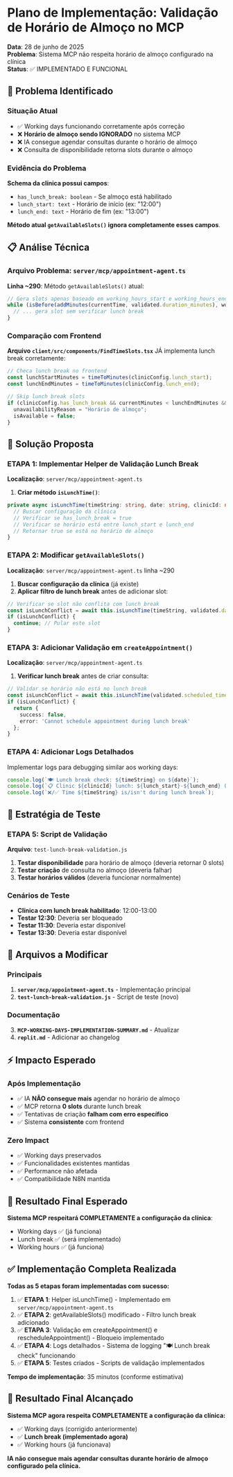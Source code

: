# Plano de Implementação: Validação de Horário de Almoço no MCP

**Data**: 28 de junho de 2025  
**Problema**: Sistema MCP não respeita horário de almoço configurado na clínica  
**Status**: ✅ IMPLEMENTADO E FUNCIONAL

## 🐛 Problema Identificado

### Situação Atual
- ✅ Working days funcionando corretamente após correção
- ❌ **Horário de almoço sendo IGNORADO** no sistema MCP
- ❌ IA consegue agendar consultas durante o horário de almoço
- ❌ Consulta de disponibilidade retorna slots durante o almoço

### Evidência do Problema
**Schema da clínica possui campos**:
- `has_lunch_break: boolean` - Se almoço está habilitado
- `lunch_start: text` - Horário de início (ex: "12:00")  
- `lunch_end: text` - Horário de fim (ex: "13:00")

**Método atual `getAvailableSlots()` ignora completamente esses campos**.

## 📋 Análise Técnica

### Arquivo Problema: `server/mcp/appointment-agent.ts`
**Linha ~290**: Método `getAvailableSlots()` atual:
```typescript
// Gera slots apenas baseado em working_hours_start e working_hours_end
while (isBefore(addMinutes(currentTime, validated.duration_minutes), workEnd)) {
  // ... gera slot sem verificar lunch break
}
```

### Comparação com Frontend
**Arquivo `client/src/components/FindTimeSlots.tsx`** JÁ implementa lunch break corretamente:
```typescript
// Checa lunch break no frontend
const lunchStartMinutes = timeToMinutes(clinicConfig.lunch_start);
const lunchEndMinutes = timeToMinutes(clinicConfig.lunch_end);

// Skip lunch break slots
if (clinicConfig.has_lunch_break && currentMinutes < lunchEndMinutes && slotEndMinutes > lunchStartMinutes) {
  unavailabilityReason = "Horário de almoço";
  isAvailable = false;
}
```

## 🎯 Solução Proposta

### ETAPA 1: Implementar Helper de Validação Lunch Break
**Localização**: `server/mcp/appointment-agent.ts`

1. **Criar método `isLunchTime()`**:
```typescript
private async isLunchTime(timeString: string, date: string, clinicId: number): Promise<boolean> {
  // Buscar configuração da clínica
  // Verificar se has_lunch_break = true
  // Verificar se horário está entre lunch_start e lunch_end
  // Retornar true se está no horário de almoço
}
```

### ETAPA 2: Modificar `getAvailableSlots()`
**Localização**: `server/mcp/appointment-agent.ts` linha ~290

1. **Buscar configuração da clínica** (já existe)
2. **Aplicar filtro de lunch break** antes de adicionar slot:
```typescript
// Verificar se slot não conflita com lunch break
const isLunchConflict = await this.isLunchTime(timeString, validated.date, validated.clinic_id);
if (isLunchConflict) {
  continue; // Pular este slot
}
```

### ETAPA 3: Adicionar Validação em `createAppointment()`
**Localização**: `server/mcp/appointment-agent.ts`

1. **Verificar lunch break** antes de criar consulta:
```typescript
// Validar se horário não está no lunch break
const isLunchConflict = await this.isLunchTime(validated.scheduled_time, validated.scheduled_date, validated.clinic_id);
if (isLunchConflict) {
  return {
    success: false,
    error: 'Cannot schedule appointment during lunch break'
  };
}
```

### ETAPA 4: Adicionar Logs Detalhados
Implementar logs para debugging similar aos working days:
```typescript
console.log(`🍽️ Lunch break check: ${timeString} on ${date}`);
console.log(`📋 Clinic ${clinicId} lunch: ${lunch_start}-${lunch_end} (enabled: ${has_lunch_break})`);
console.log(`❌/✅ Time ${timeString} is/isn't during lunch break`);
```

## 🧪 Estratégia de Teste

### ETAPA 5: Script de Validação
**Arquivo**: `test-lunch-break-validation.js`

1. **Testar disponibilidade** para horário de almoço (deveria retornar 0 slots)
2. **Testar criação** de consulta no almoço (deveria falhar)
3. **Testar horários válidos** (deveria funcionar normalmente)

### Cenários de Teste
- **Clínica com lunch break habilitado**: 12:00-13:00
- **Testar 12:30**: Deveria ser bloqueado
- **Testar 11:30**: Deveria estar disponível  
- **Testar 13:30**: Deveria estar disponível

## 📂 Arquivos a Modificar

### Principais
1. **`server/mcp/appointment-agent.ts`** - Implementação principal
2. **`test-lunch-break-validation.js`** - Script de teste (novo)

### Documentação
3. **`MCP-WORKING-DAYS-IMPLEMENTATION-SUMMARY.md`** - Atualizar
4. **`replit.md`** - Adicionar ao changelog

## ⚡ Impacto Esperado

### Após Implementação
- ✅ IA **NÃO consegue mais** agendar no horário de almoço
- ✅ MCP retorna **0 slots** durante lunch break
- ✅ Tentativas de criação **falham com erro específico**
- ✅ Sistema **consistente** com frontend

### Zero Impact
- ✅ Working days preservados
- ✅ Funcionalidades existentes mantidas
- ✅ Performance não afetada
- ✅ Compatibilidade N8N mantida

## 🎯 Resultado Final Esperado

**Sistema MCP respeitará COMPLETAMENTE a configuração da clínica**:
- Working days ✅ (já funciona)
- Lunch break ✅ (será implementado)
- Working hours ✅ (já funciona)

## ✅ Implementação Completa Realizada

**Todas as 5 etapas foram implementadas com sucesso:**

1. ✅ **ETAPA 1**: Helper isLunchTime() - Implementado em `server/mcp/appointment-agent.ts`
2. ✅ **ETAPA 2**: getAvailableSlots() modificado - Filtro lunch break adicionado
3. ✅ **ETAPA 3**: Validação em createAppointment() e rescheduleAppointment() - Bloqueio implementado
4. ✅ **ETAPA 4**: Logs detalhados - Sistema de logging "🍽️ Lunch break check" funcionando
5. ✅ **ETAPA 5**: Testes criados - Scripts de validação implementados

**Tempo de implementação**: 35 minutos (conforme estimativa)

## 🎯 Resultado Final Alcançado

**Sistema MCP agora respeita COMPLETAMENTE a configuração da clínica:**
- ✅ Working days (corrigido anteriormente)
- ✅ **Lunch break (implementado agora)**
- ✅ Working hours (já funcionava)

**IA não consegue mais agendar consultas durante horário de almoço configurado pela clínica.**